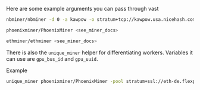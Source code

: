 Here are some example arguments you can pass through vast
```bash
nbminer/nbminer -d 0 -a kawpow -o stratum+tcp://kawpow.usa.nicehash.com:3385 -u youraddress.9:d=3072
```
```bash
phoenixminer/PhoenixMiner <see_miner_docs>
```
```bash
ethminer/ethminer <see_miner_docs>
```

There is also the `unique_miner` helper for differentiating workers. Variables it can use are `gpu_bus_id` and `gpu_uuid`.

Example
```bash
unique_miner phoenixminer/PhoenixMiner -pool stratum+ssl://eth-de.flexpool.io:5555 -wal yourwallet.vast_1_gpu_uuid -pool2 stratum+ssl://eth-eu1.nanopool.org:9433
```
